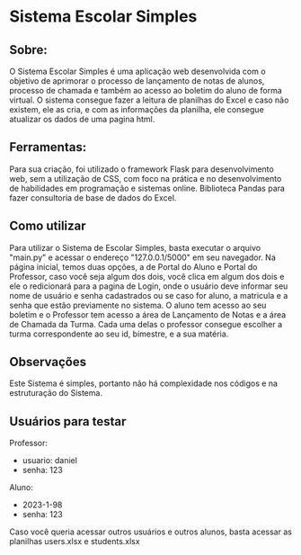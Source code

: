 # Sistema Escolar Simples

## Sobre:

O Sistema Escolar Simples é uma aplicação web desenvolvida com o objetivo de aprimorar o processo de lançamento de notas de alunos, processo de chamada e também ao acesso ao boletim do aluno de forma virtual. O sistema consegue fazer a leitura de planilhas do Excel e caso não existem, ele as cria, e com as informações da planilha, ele consegue atualizar os dados de uma pagina html.

## Ferramentas:

Para sua criação, foi utilizado o framework Flask para desenvolvimento web, sem a utilização de CSS, com foco na prática e no desenvolvimento de habilidades em programação e sistemas online. Biblioteca Pandas para fazer consultoria de base de dados do Excel.

## Como utilizar

Para utilizar o Sistema de Escolar Simples, basta executar o arquivo "main.py" e acessar o endereço "127.0.0.1/5000" em seu navegador. Na página inicial, temos duas opções, a de Portal do Aluno e Portal do Professor, caso você seja algum dos dois, você clica em algum dos dois e ele o redicionará para a pagina de Login, onde o usuário deve informar seu nome de usuário e senha cadastrados ou se caso for aluno, a matricula e a senha que estão previamente no sistema. O aluno tem acesso ao seu boletim e o Professor tem acesso a área de Lançamento de Notas e a área de Chamada da Turma. Cada uma delas o professor consegue escolher a turma correspondente ao seu id, bimestre, e a sua matéria.

## Observações

Este Sistema é simples, portanto não há complexidade nos códigos e na estruturação do Sistema.

## Usuários para testar

Professor:
* usuario: daniel
* senha: 123

Aluno: 
* 2023-1-98
* senha: 123

Caso você queria acessar outros usuários e outros alunos, basta acessar as planilhas users.xlsx e students.xlsx

